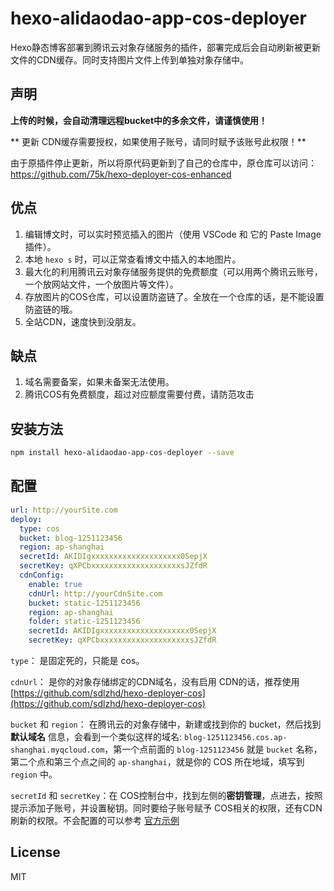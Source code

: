# hexo-alidaodao-app-cos-deployer

Hexo静态博客部署到腾讯云对象存储服务的插件，部署完成后会自动刷新被更新文件的CDN缓存。同时支持图片文件上传到单独对象存储中。

## 声明

**上传的时候，会自动清理远程bucket中的多余文件，请谨慎使用！**

** 更新 CDN缓存需要授权，如果使用子账号，请同时赋予该账号此权限！**

由于原插件停止更新，所以将原代码更新到了自己的仓库中，原仓库可以访问：https://github.com/75k/hexo-deployer-cos-enhanced

## 优点

1. 编辑博文时，可以实时预览插入的图片（使用 VSCode 和 它的 Paste Image 插件）。
2. 本地 `hexo s` 时，可以正常查看博文中插入的本地图片。
3. 最大化的利用腾讯云对象存储服务提供的免费额度（可以用两个腾讯云账号，一个放网站文件，一个放图片等文件）。
4. 存放图片的COS仓库，可以设置防盗链了。全放在一个仓库的话，是不能设置防盗链的哦。
5. 全站CDN，速度快到没朋友。

## 缺点

1. 域名需要备案，如果未备案无法使用。
2. 腾讯COS有免费额度，超过对应额度需要付费，请防范攻击

## 安装方法

``` bash
npm install hexo-alidaodao-app-cos-deployer --save
```

## 配置

``` yml
url: http://yourSite.com
deploy: 
  type: cos
  bucket: blog-1251123456
  region: ap-shanghai
  secretId: AKIDIgxxxxxxxxxxxxxxxxxxxx0SepjX
  secretKey: qXPCbxxxxxxxxxxxxxxxxxxxxsJZfdR
  cdnConfig:
    enable: true
    cdnUrl: http://yourCdnSite.com
    bucket: static-1251123456
    region: ap-shanghai
    folder: static-1251123456
    secretId: AKIDIgxxxxxxxxxxxxxxxxxxxx0SepjX
    secretKey: qXPCbxxxxxxxxxxxxxxxxxxxxsJZfdR
```

`type`： 是固定死的，只能是 cos。

`cdnUrl`： 是你的对象存储绑定的CDN域名，没有启用 CDN的话，推荐使用 [https://github.com/sdlzhd/hexo-deployer-cos](https://github.com/sdlzhd/hexo-deployer-cos)

`bucket` 和 `region`： 在腾讯云的对象存储中，新建或找到你的 bucket，然后找到 **默认域名** 信息，会看到一个类似这样的域名: `blog-1251123456.cos.ap-shanghai.myqcloud.com`，第一个点前面的 `blog-1251123456` 就是 `bucket` 名称，第二个点和第三个点之间的 `ap-shanghai`，就是你的 COS 所在地域，填写到 `region` 中。

`secretId` 和 `secretKey`：在 COS控制台中，找到左侧的**密钥管理**，点进去，按照提示添加子账号，并设置秘钥。同时要给子账号赋予 COS相关的权限，还有CDN刷新的权限。不会配置的可以参考 [官方示例](https://cloud.tencent.com/document/product/228/14867)

## License

MIT
